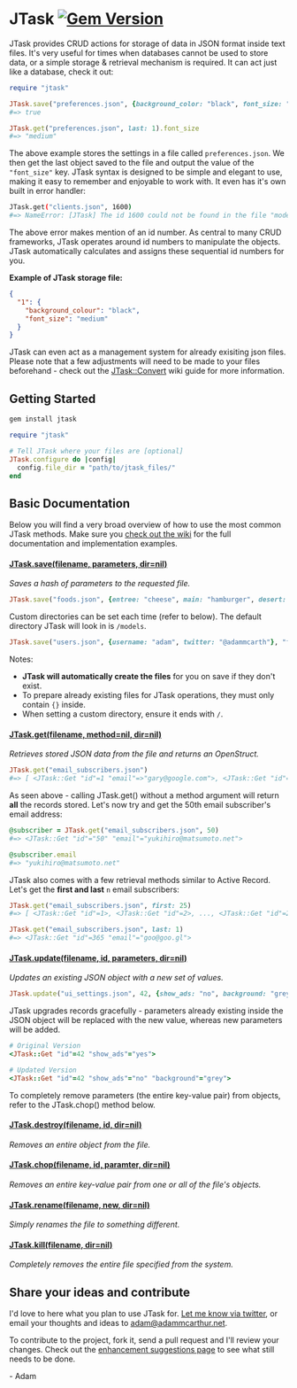 # JTask [![Gem Version](https://badge.fury.io/rb/jtask.png)](http://badge.fury.io/rb/jtask)

JTask provides CRUD actions for storage of data in JSON format inside text files. It's very useful for times when databases cannot be used to store data, or a simple storage & retrieval mechanism is required. It can act just like a database, check it out:

``` ruby
require "jtask"

JTask.save("preferences.json", {background_color: "black", font_size: "medium"})
#=> true

JTask.get("preferences.json", last: 1).font_size
#=> "medium"
```

The above example stores the settings in a file called `preferences.json`. We then get the last object saved to the file and output the value of the `"font_size"` key. JTask syntax is designed to be simple and elegant to use, making it easy to remember and enjoyable to work with. It even has it's own built in error handler:

``` bash
JTask.get("clients.json", 1600)
#=> NameError: [JTask] The id 1600 could not be found in the file "models/clients.json".
```

The above error makes mention of an id number. As central to many CRUD frameworks, JTask operates around id numbers to manipulate the objects. JTask automatically calculates and assigns these sequential id numbers for you.

**Example of JTask storage file:**

``` json
{
  "1": {
    "background_colour": "black",
    "font_size": "medium"
  }
}
```

JTask can even act as a management system for already exisiting json files. Please note that a few adjustments will need to be made to your files beforehand - check out the [JTask::Convert](https://github.com/adammcarthur/jtask/wiki/JTask::Convert "Configure existing json files for JTask") wiki guide for more information.

## Getting Started
``` bash
gem install jtask
```

``` ruby
require "jtask"

# Tell JTask where your files are [optional]
JTask.configure do |config|
  config.file_dir = "path/to/jtask_files/"
end
```

## Basic Documentation

Below you will find a very broad overview of how to use the most common JTask methods. Make sure you [check out the wiki](https://github.com/adammcarthur/jtask/wiki) for the full documentation and implementation examples.

#### [JTask.save(filename, parameters, dir=nil)](https://github.com/adammcarthur/jtask/wiki/JTask.save() "View full guide")
*Saves a hash of parameters to the requested file.*

``` ruby
JTask.save("foods.json", {entree: "cheese", main: "hamburger", desert: "cake"})
```

Custom directories can be set each time (refer to below). The default directory JTask will look in is `/models`.

``` ruby
JTask.save("users.json", {username: "adam", twitter: "@adammcarth"}, "files/")
```

Notes:

 - **JTask will automatically create the files** for you on save if they don't exist.
 - To prepare already existing files for JTask operations, they must only contain `{}` inside.
 - When setting a custom directory, ensure it ends with `/`.

#### [JTask.get(filename, method=nil, dir=nil)](https://github.com/adammcarthur/jtask/wiki/JTask.get() "View full guide")
*Retrieves stored JSON data from the file and returns an OpenStruct.*

``` ruby
JTask.get("email_subscribers.json")
#=> [ <JTask::Get "id"=1 "email"=>"gary@google.com">, <JTask::Get "id"=>2 "email"=>"blah"> ... ]
```

As seen above - calling JTask.get() without a method argument will return **all** the records stored. Let's now try and get the 50th email subscriber's email address:

``` ruby
@subscriber = JTask.get("email_subscribers.json", 50)
#=> <JTask::Get "id"="50" "email"="yukihiro@matsumoto.net">

@subscriber.email
#=> "yukihiro@matsumoto.net"
```

JTask also comes with a few retrieval methods similar to Active Record. Let's get the **first and last** `n` email subscribers:

``` ruby
JTask.get("email_subscribers.json", first: 25)
#=> [ <JTask::Get "id"=1>, <JTask::Get "id"=2>, ..., <JTask::Get "id"=25> ]

JTask.get("email_subscribers.json", last: 1)
#=> <JTask::Get "id"=365 "email"="goo@goo.gl">
```

#### [JTask.update(filename, id, parameters, dir=nil)](https://github.com/adammcarthur/jtask/wiki/JTask.update() "View full guide")
*Updates an existing JSON object with a new set of values.*

``` ruby
JTask.update("ui_settings.json", 42, {show_ads: "no", background: "grey"})
```

JTask upgrades records gracefully - parameters already existing inside the JSON object will be replaced with the new value, whereas new parameters will be added.

``` ruby
# Original Version
<JTask::Get "id"=42 "show_ads"="yes">

# Updated Version
<JTask::Get "id"=42 "show_ads"="no" "background"="grey">
```

To completely remove parameters (the entire key-value pair) from objects, refer to the JTask.chop() method below.

#### [JTask.destroy(filename, id, dir=nil)](https://github.com/adammcarthur/jtask/wiki/JTask.destroy() "View full guide")
*Removes an entire object from the file.*

#### [JTask.chop(filename, id, paramter, dir=nil)](https://github.com/adammcarthur/jtask/wiki/JTask.chop() "View full guide")
*Removes an entire key-value pair from one or all of the file's objects.*

#### [JTask.rename(filename, new, dir=nil)](https://github.com/adammcarthur/jtask/wiki/JTask.rename() "View full guide")
*Simply renames the file to something different.*

#### [JTask.kill(filename, dir=nil)](https://github.com/adammcarthur/jtask/wiki/JTask.kill() "View full guide")
*Completely removes the entire file specified from the system.*

## Share your ideas and contribute

I'd love to here what you plan to use JTask for. [Let me know via twitter](https://twitter.com/adammcarth), or email your thoughts and ideas to [adam@adammcarthur.net](mailto:adam@adammcarthur.net).

To contribute to the project, fork it, send a pull request and I'll review your changes. Check out the [enhancement suggestions page](https://github.com/adammcarthur/jtask/issues?labels=enhancement) to see what still needs to be done.

\- Adam

